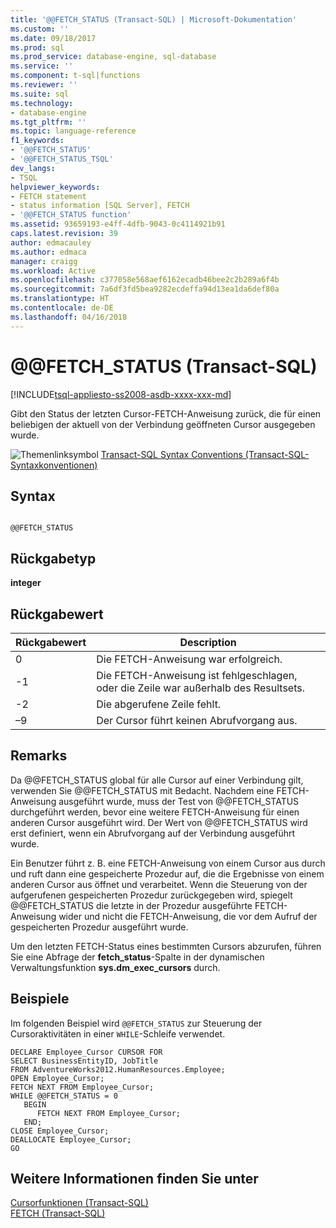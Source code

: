 ```yaml
---
title: '@@FETCH_STATUS (Transact-SQL) | Microsoft-Dokumentation'
ms.custom: ''
ms.date: 09/18/2017
ms.prod: sql
ms.prod_service: database-engine, sql-database
ms.service: ''
ms.component: t-sql|functions
ms.reviewer: ''
ms.suite: sql
ms.technology:
- database-engine
ms.tgt_pltfrm: ''
ms.topic: language-reference
f1_keywords:
- '@@FETCH_STATUS'
- '@@FETCH_STATUS_TSQL'
dev_langs:
- TSQL
helpviewer_keywords:
- FETCH statement
- status information [SQL Server], FETCH
- '@@FETCH_STATUS function'
ms.assetid: 93659193-e4ff-4dfb-9043-0c4114921b91
caps.latest.revision: 39
author: edmacauley
ms.author: edmaca
manager: craigg
ms.workload: Active
ms.openlocfilehash: c377058e568aef6162ecadb46bee2c2b289a6f4b
ms.sourcegitcommit: 7a6df3fd5bea9282ecdeffa94d13ea1da6def80a
ms.translationtype: HT
ms.contentlocale: de-DE
ms.lasthandoff: 04/16/2018
---
```

# <a name="x40x40fetchstatus-transact-sql"></a>&#x40;&#x40;FETCH_STATUS (Transact-SQL)
[!INCLUDE[tsql-appliesto-ss2008-asdb-xxxx-xxx-md](../../includes/tsql-appliesto-ss2008-asdb-xxxx-xxx-md.md)]

  Gibt den Status der letzten Cursor-FETCH-Anweisung zurück, die für einen beliebigen der aktuell von der Verbindung geöffneten Cursor ausgegeben wurde.  
  
 ![Themenlinksymbol](../../database-engine/configure-windows/media/topic-link.gif "Topic link icon") [Transact-SQL Syntax Conventions (Transact-SQL-Syntaxkonventionen)](../../t-sql/language-elements/transact-sql-syntax-conventions-transact-sql.md)  
  
## <a name="syntax"></a>Syntax  
  
```  
  
@@FETCH_STATUS  
```  
  
## <a name="return-type"></a>Rückgabetyp  
 **integer**  
  
## <a name="return-value"></a>Rückgabewert  
  
|Rückgabewert|Description|  
|------------------|-----------------|  
|0|Die FETCH-Anweisung war erfolgreich.|  
|-1|Die FETCH-Anweisung ist fehlgeschlagen, oder die Zeile war außerhalb des Resultsets.|  
|-2|Die abgerufene Zeile fehlt.|
|–9|Der Cursor führt keinen Abrufvorgang aus.|  
  
## <a name="remarks"></a>Remarks  
 Da @@FETCH_STATUS global für alle Cursor auf einer Verbindung gilt, verwenden Sie @@FETCH_STATUS mit Bedacht. Nachdem eine FETCH-Anweisung ausgeführt wurde, muss der Test von @@FETCH_STATUS durchgeführt werden, bevor eine weitere FETCH-Anweisung für einen anderen Cursor ausgeführt wird. Der Wert von @@FETCH_STATUS wird erst definiert, wenn ein Abrufvorgang auf der Verbindung ausgeführt wurde.  
  
 Ein Benutzer führt z. B. eine FETCH-Anweisung von einem Cursor aus durch und ruft dann eine gespeicherte Prozedur auf, die die Ergebnisse von einem anderen Cursor aus öffnet und verarbeitet. Wenn die Steuerung von der aufgerufenen gespeicherten Prozedur zurückgegeben wird, spiegelt @@FETCH_STATUS die letzte in der Prozedur ausgeführte FETCH-Anweisung wider und nicht die FETCH-Anweisung, die vor dem Aufruf der gespeicherten Prozedur ausgeführt wurde.  
  
 Um den letzten FETCH-Status eines bestimmten Cursors abzurufen, führen Sie eine Abfrage der **fetch_status**-Spalte in der dynamischen Verwaltungsfunktion **sys.dm_exec_cursors** durch.  
  
## <a name="examples"></a>Beispiele  
 Im folgenden Beispiel wird `@@FETCH_STATUS` zur Steuerung der Cursoraktivitäten in einer `WHILE`-Schleife verwendet.  
  
```  
DECLARE Employee_Cursor CURSOR FOR  
SELECT BusinessEntityID, JobTitle  
FROM AdventureWorks2012.HumanResources.Employee;  
OPEN Employee_Cursor;  
FETCH NEXT FROM Employee_Cursor;  
WHILE @@FETCH_STATUS = 0  
   BEGIN  
      FETCH NEXT FROM Employee_Cursor;  
   END;  
CLOSE Employee_Cursor;  
DEALLOCATE Employee_Cursor;  
GO  
```  
  
## <a name="see-also"></a>Weitere Informationen finden Sie unter  
 [Cursorfunktionen &#40;Transact-SQL&#41;](../../t-sql/functions/cursor-functions-transact-sql.md)   
 [FETCH &#40;Transact-SQL&#41;](../../t-sql/language-elements/fetch-transact-sql.md)  
  
  
